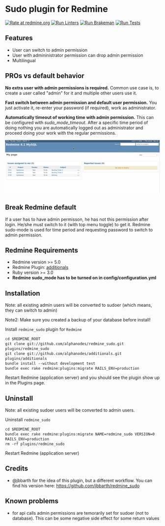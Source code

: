 Sudo plugin for Redmine
==================================

[![Rate at redmine.org](https://img.shields.io/badge/rate%20at-redmine.org-blue.svg?style=flat)](https://www.redmine.org/plugins/redmine_sudo) [![Run Linters](https://github.com/AlphaNodes/redmine_sudo/workflows/Run%20Linters/badge.svg)](https://github.com/AlphaNodes/redmine_sudo/actions?query=workflow%3A%22Run+Linters%22) [![Run Brakeman](https://github.com/AlphaNodes/redmine_sudo/workflows/Run%20Brakeman/badge.svg)](https://github.com/AlphaNodes/redmine_sudo/actions?query=workflow%3A%22Run+Brakeman%22) [![Run Tests](https://github.com/AlphaNodes/redmine_sudo/workflows/Tests/badge.svg)](https://github.com/AlphaNodes/redmine_sudo/actions?query=workflow%3ATests)

Features
--------

* User can switch to admin permission
* User with admininistrator permission can drop admin permission
* Multilingual

PROs vs default behavior
------------------------

__No extra user with admin permissions is required.__
  Common use case is, to create a user called "admin" for it and multiple other users use it.

__Fast switch between admin permission and default user permission.__
  You just activate it, re-enter your password (if required), work as administrator.

__Automatically timeout of working time with admin permission.__
  This can be configured with *sudo_mode_timeout*. After a specific time period of doing nothing you are automatically logged out as administrator and proceed doing your work with the regular permissions.

![Redmine Sudo](./doc/redmine-sudo-usage.gif)

Break Redmine default
---------------------

If a user has to have admin permisson, he has not this permission after login. He/she must switch to it (with top menu toggle) to get it. Redmine sudo-mode is used for time period and requesting password to switch to admin permission.

Redmine Requirements
--------------------

* Redmine version >= 5.0
* Redmine Plugin: [additionals](https://github.com/alphanodes/additionals)
* Ruby version >= 3.0
* **Redmine sudo_mode has to be turned on in config/configuration.yml**

Installation
------------

Note: all existing admin users will be converted to sudoer (which means, they can switch to admin)

Note2: Make sure you created a backup of your database before install!

Install ``redmine_sudo`` plugin for `Redmine`

    cd $REDMINE_ROOT
    git clone git://github.com/alphanodes/redmine_sudo.git plugins/redmine_sudo
    git clone git://github.com/alphanodes/additionals.git plugins/additionals
    bundle install --without development test
    bundle exec rake redmine:plugins:migrate RAILS_ENV=production

Restart Redmine (application server) and you should see the plugin show up in the Plugins page.

Uninstall
---------

Note: all existing sudoer users will be converted to admin users.

Uninstall ``redmine_sudo``

    cd $REDMINE_ROOT
    bundle exec rake redmine:plugins:migrate NAME=redmine_sudo VERSION=0 RAILS_ENV=production
    rm -rf plugins/redmine_sudo

Restart Redmine (application server)

Credits
-------

* @jbbarth for the idea of this plugin, but a different workflow. You can find his version here: https://github.com/jbbarth/redmine_sudo

Known problems
--------------

* for api calls admin permissions are temorarily set for sudoer (not to database). This can be some negative side effect for some return values
